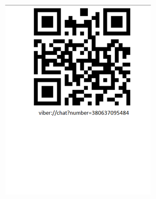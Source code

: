 [![Viber](https://github.com/bondpy202212/Files/blob/main/viber/Viber.png)](https://viber://chat?number=380637095484)
